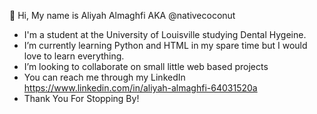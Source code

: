 👋 Hi, My name is Aliyah Almaghfi AKA @nativecoconut
- I'm a student at the University of Louisville studying Dental Hygeine.
- I’m currently learning Python and HTML in my spare time but I would love to learn everything.
- I’m looking to collaborate on small little web based projects
- You can reach me through my LinkedIn https://www.linkedin.com/in/aliyah-almaghfi-64031520a
- Thank You For Stopping By!

<!---
nativecoconut/nativecoconut is a ✨ special ✨ repository because its `README.md` (this file) appears on your GitHub profile.
You can click the Preview link to take a look at your changes.
--->

